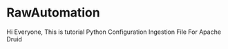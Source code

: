 # RawAutomation

Hi Everyone,
This is tutorial Python Configuration Ingestion File For Apache Druid

